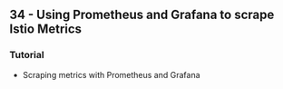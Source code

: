 ## 34 - Using Prometheus and Grafana to scrape Istio Metrics 
### Tutorial
- Scraping metrics with Prometheus and Grafana
